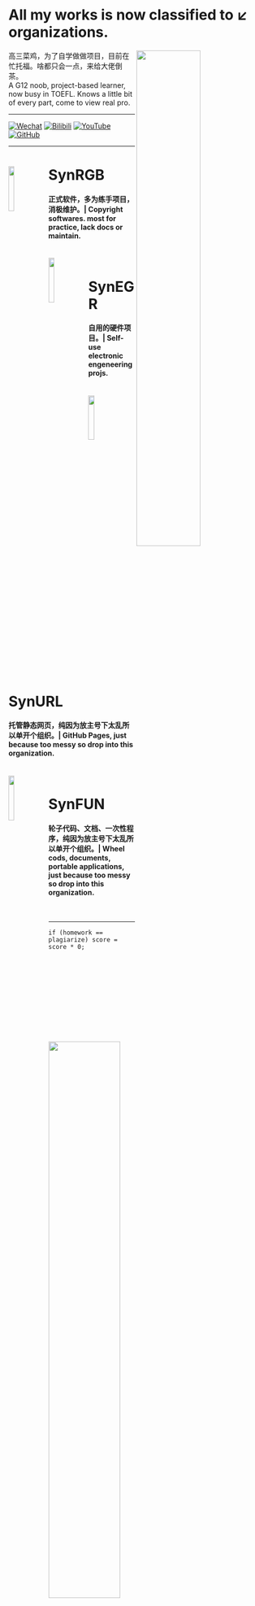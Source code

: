 # All my works is now classified to ↙ organizations.

<div>
  <img align="right" width="50%" src="https://github-readme-stats.vercel.app/api?username=SynthesisDu&show_icons=true" />
  <p align="left">高三菜鸡，为了自学做做项目，目前在忙托福。啥都只会一点，来给大佬倒茶。</br>A G12 noob, project-based learner, now busy in TOEFL. Knows a little bit of every part, come to view real pro.</br></p>
  <hr />
  <p>
  <a href='https://mp.weixin.qq.com/mp/profile_ext?action=home&amp;__biz=MzIxODQ0NzQ1OQ==&amp;scene=124&amp;uin=&amp;key=&amp;devicetype=Windows+10+x64&amp;version=63010043&amp;lang=zh_CN&amp;a8scene=7&amp;fontgear=2'><img src="https://img.shields.io/badge/-SynthesisDu-green?style=flat&amp;logo=Wechat&amp;logoColor=white" referrerpolicy="no-referrer" alt="Wechat"></a>
  <a href='https://space.bilibili.com/62596542'><img src="https://img.shields.io/badge/-SynRGB-05bfdf?style=flat&amp;logo=Bilibili&amp;logoColor=white" referrerpolicy="no-referrer" alt="Bilibili"></a>
  <a href='https://www.youtube.com/channel/UC81J1wPu1f1Dm3R8yWnrDqw'><img src="https://img.shields.io/badge/-SynRGB-FF0000?style=flat&amp;logo=YouTube&amp;logoColor=white" referrerpolicy="no-referrer" alt="YouTube"></a>
  <a href='https://github.com/SynthesisDu'><img src="https://img.shields.io/badge/-SynthesisDu-3A3A3A?style=flat&amp;logo=GitHub&amp;logoColor=white" referrerpolicy="no-referrer" alt="GitHub"></a>
  </p>
</div>
<hr />
<span><a href="https://github.com/SynRGB"><img align="left" width="15%" src="https://i.postimg.cc/0jS9RJcN/ico.png"></img></a><h1>SynRGB</h1>
<h4>正式软件，多为练手项目，消极维护。| Copyright softwares. most for practice, lack docs or maintain.</h4></span><br>
<span><a href="https://github.com/SynEGR"><img align="left" width="15%" src="https://i.postimg.cc/JzVLfqDV/IMG-2405.jpg"></img></a><h1>SynEGR</h1>
<h4>自用的硬件项目。| Self-use electronic engeneering projs.</h4></span><br>
<span><a href="https://github.com/SynURL"><img align="left" width="15%" src="https://i.postimg.cc/BQmf70Ty/icon.png"></img></a><h1>SynURL</h1>
<h4>托管静态网页，纯因为放主号下太乱所以单开个组织。| GitHub Pages, just because too messy so drop into this organization.</h4></span><br>
<span><a href="https://github.com/SynFUN"><img align="left" width="15%" src="https://i.postimg.cc/9QjJ6WTb/1.png"></img></a><h1>SynFUN</h1>
<h4>轮子代码、文档、一次性程序，纯因为放主号下太乱所以单开个组织。| Wheel cods, documents, portable applications, just because too messy so drop into this organization.</h4></span><br>
<hr />
<div>
  <img align="left" width="53%" src="https://github-readme-stats.vercel.app/api/wakatime?username=IlllIlIlIIlIl" />
  <pre><code class='language-java' width="40%" lang='java'>if (homework == plagiarize) score = score * 0;</code></pre>
  <img width="40%" src="https://github-readme-stats.vercel.app/api/top-langs/?username=synthesisdu&langs_count=15&layout=compact" />
</div>
